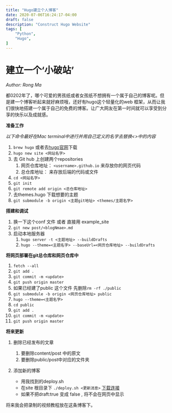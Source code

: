 ```yaml
---
title: "Hugo建立个人博客"
date: 2020-07-06T16:24:17-04:00
draft: false
description: "Construct Hugo Website"
tags: [
    "Python",
    "Hugo",
]
---
```


# 建立一个‘小破站’
*Author: Rong Ma*

都0202年了，哪个可爱的男孩纸或者女孩纸不想拥有一个属于自己的博客呢。但是建一个博客听起来就好麻烦哦，还好有hugo这个轻量化的web 框架，从而让我们很快地搭建一个属于自己的免费的博客。让广大网友在第一时间就可以享受到分享的快乐以及成就感。<br>


**准备工作**

*以下命令最好在Mac terminal中进行并用自己定义的名字去替换<>中的内容*
1. `brew hugo` 或者去[hugo官网](https://gohugo.io)下载
2. `hugo new site <网站名字>`
3. 去 Git hub 上创建两个repositories
   1. 网页仓库地址： `<username>.github.io` 来存放你的网页代码 
   2. 总仓库地址： 来存放后端的代码或文件
4. `cd <网站名字>`
5. `git init`
6. `git remote add origin <总仓库地址>`
7. 去themes.hugo 下载想要的主题 
8. `git submodule -b origin <主题git地址> <themes/主题名字>`
   
**搭建和调试**
1. 换一下这个conf 文件 或者 直接用 example_site 
2. `git new post/<blogNmae>.md`
3. 启动本地服务器
   1.  `hugo server -t <主题地址> --buildDrafts`
   2.  `hugo --theme=<主题名字> --baseUrl=<网页仓库地址> --buildDrafts`


**将网页部署在git总仓库和网页仓库中**
1. `fetch --all`
2. `git add .`
3. `git commit -m <update>`
4. `git push origin master`
5. 如果已经建了public 这个文件 先删除`rm -rf ./public`
6. `git submodule -b origin <网页仓库地址> public`
7. `hugo --theme=<主题名字>`
8. `cd public`
9. `git add .`
10. `git commit -m <update>`
11. `git push origin master`


**将来更新**
1. 删除已经发布的文章 
   1.  要删除content/post 中的原文
   2.  要删除public/post中对应的文件夹
   
2.  添加新的博客
    * 用我找到的deploy.sh 
    * 在site 根目录下 `./deploy.sh <更新消息>` [下载连接](./deploy.sh)
    * 如果不把draft:true 变成 false , 将不会在网页中显示


将来我会把录制的视频教程放在这条博客下。

